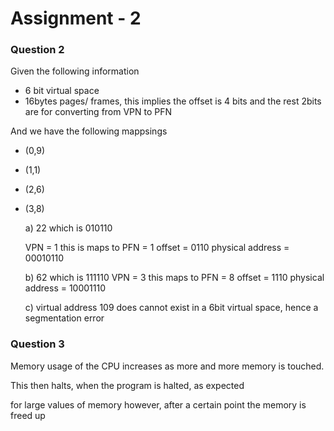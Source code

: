 # Assignment - 2

### Question 2

Given the following information
 
- 6 bit virtual space
- 16bytes pages/ frames, this implies the offset is 4 bits and the rest 2bits are for converting from VPN to PFN

And we have the following mappsings

- (0,9)
- (1,1)
- (2,6)
- (3,8)

    a) 22 which is 010110

    VPN = 1 this is maps to PFN = 1
    offset = 0110
    physical address = 00010110

    b) 62 which is 111110
    VPN = 3 this maps to PFN = 8
    offset = 1110
    physical address = 10001110

    c) virtual address 109 does cannot exist in a 6bit virtual space, hence a segmentation error

### Question 3

Memory usage of the CPU increases as more and more memory is touched.

This then halts, when the program is halted, as expected

for large values of memory however, after a certain point the memory is freed up
